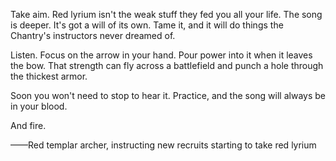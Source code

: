 Take aim. Red lyrium isn't the weak stuff they fed you all your life. The song is deeper. It's got a will of its own. Tame it, and it will do things the Chantry's instructors never dreamed of.

Listen. Focus on the arrow in your hand. Pour power into it when it leaves the bow. That strength can fly across a battlefield and punch a hole through the thickest armor.

Soon you won't need to stop to hear it. Practice, and the song will always be in your blood.

And fire.

——Red templar archer, instructing new recruits starting to take red lyrium
